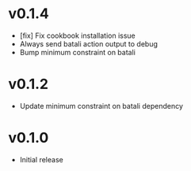 # v0.1.4
* [fix] Fix cookbook installation issue
* Always send batali action output to debug
* Bump minimum constraint on batali

# v0.1.2
* Update minimum constraint on batali dependency

# v0.1.0
* Initial release
